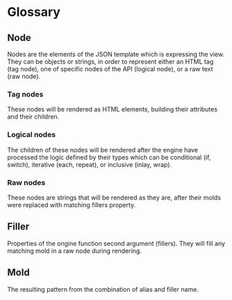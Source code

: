 Glossary
========

Node
----

Nodes are the elements of the JSON template which is expressing the view.
They can be objects or strings, in order to represent
either an HTML tag (tag node), one of specific nodes of the API (logical node),
or a raw text (raw node).

### Tag nodes

These nodes will be rendered as HTML elements,
building their attributes and their children.

### Logical nodes

The children of these nodes will be rendered after the engine have processed
the logic defined by their types which can be conditional (if, switch),
iterative (each, repeat), or inclusive (inlay, wrap).

### Raw nodes

These nodes are strings that will be rendered as they are,
after their molds were replaced with matching fillers property.

Filler
------

Properties of the ongine function second argument (fillers).
They will fill any matching mold in a raw node during rendering.

Mold
----

The resulting pattern from the combination of alias and filler name.
